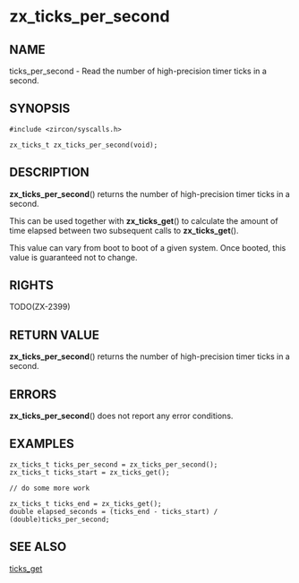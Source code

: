 # zx_ticks_per_second

## NAME

<!-- Updated by scripts/update-docs-from-abigen, do not edit this section manually. -->

ticks_per_second - Read the number of high-precision timer ticks in a second.

## SYNOPSIS

<!-- Updated by scripts/update-docs-from-abigen, do not edit this section manually. -->

```
#include <zircon/syscalls.h>

zx_ticks_t zx_ticks_per_second(void);
```

## DESCRIPTION

**zx_ticks_per_second**() returns the number of high-precision timer ticks in a
second.

This can be used together with **zx_ticks_get**() to calculate the amount of
time elapsed between two subsequent calls to **zx_ticks_get**().

This value can vary from boot to boot of a given system. Once booted,
this value is guaranteed not to change.

## RIGHTS

<!-- Updated by scripts/update-docs-from-abigen, do not edit this section manually. -->

TODO(ZX-2399)

## RETURN VALUE

**zx_ticks_per_second**() returns the number of high-precision timer ticks in a
second.

## ERRORS

**zx_ticks_per_second**() does not report any error conditions.

## EXAMPLES

```
zx_ticks_t ticks_per_second = zx_ticks_per_second();
zx_ticks_t ticks_start = zx_ticks_get();

// do some more work

zx_ticks_t ticks_end = zx_ticks_get();
double elapsed_seconds = (ticks_end - ticks_start) / (double)ticks_per_second;

```

## SEE ALSO

[ticks_get](ticks_get.md)
